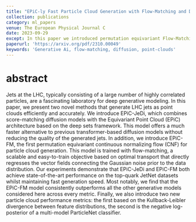 ```yaml
---
title: "EPiC-ly Fast Particle Cloud Generation with Flow-Matching and Diffusion"
collection: publications
category: ml_papers
venue: The European Physical Journal C  
date: 2023-09-29
except: In this paper we introduced permutation equivariant Flow-Matching and Diffusion models for particle-cloud generation, leading to state-of-the-art results.
paperurl: 'https://arxiv.org/pdf/2310.00049'
keywords: 'Generative Ai, flow-matching, diffusion, point-clouds'
---
```


abstract
===

Jets at the LHC, typically consisting of a large
number of highly correlated particles, are a fascinating
laboratory for deep generative modeling. In this paper,
we present two novel methods that generate LHC jets
as point clouds efficiently and accurately. We introduce
EPiC-JeDi, which combines score-matching diffusion
models with the Equivariant Point Cloud (EPiC) architecture based on the deep sets framework. This model offers a much faster alternative to previous transformer-based
diffusion models without reducing the quality of the generated jets. In addition, we introduce EPiC-FM, the first permutation equivariant continuous normalizing flow
(CNF) for particle cloud generation. This model is trained
with flow-matching, a scalable and easy-to-train objective
based on optimal transport that directly regresses the
vector fields connecting the Gaussian noise prior to the
data distribution. Our experiments demonstrate that
EPiC-JeDi and EPiC-FM both achieve state-of-the-art
performance on the top-quark JetNet datasets whilst
maintaining fast generation speed. Most notably, we find
that the EPiC-FM model consistently outperforms all the
other generative models considered here across every
metric. Finally, we also introduce two new particle cloud
performance metrics: the first based on the Kullback-Leibler divergence between feature distributions, the second is the negative log-posterior of a multi-model
ParticleNet classifier.